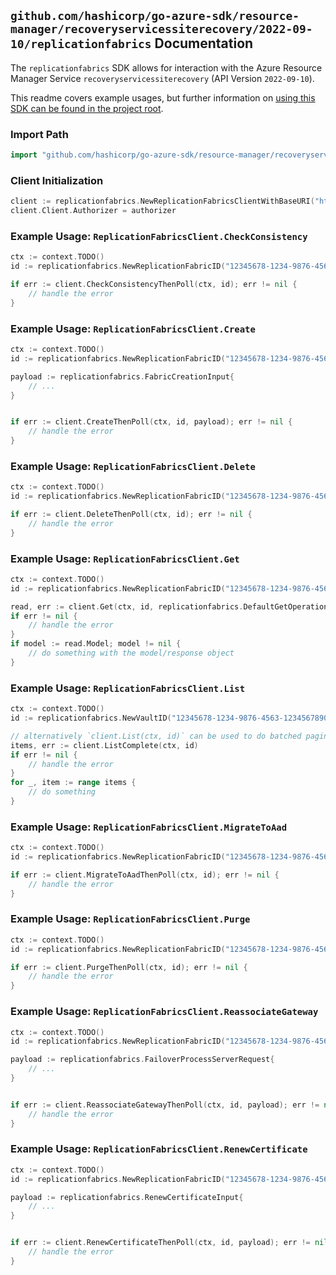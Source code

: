 
## `github.com/hashicorp/go-azure-sdk/resource-manager/recoveryservicessiterecovery/2022-09-10/replicationfabrics` Documentation

The `replicationfabrics` SDK allows for interaction with the Azure Resource Manager Service `recoveryservicessiterecovery` (API Version `2022-09-10`).

This readme covers example usages, but further information on [using this SDK can be found in the project root](https://github.com/hashicorp/go-azure-sdk/tree/main/docs).

### Import Path

```go
import "github.com/hashicorp/go-azure-sdk/resource-manager/recoveryservicessiterecovery/2022-09-10/replicationfabrics"
```


### Client Initialization

```go
client := replicationfabrics.NewReplicationFabricsClientWithBaseURI("https://management.azure.com")
client.Client.Authorizer = authorizer
```


### Example Usage: `ReplicationFabricsClient.CheckConsistency`

```go
ctx := context.TODO()
id := replicationfabrics.NewReplicationFabricID("12345678-1234-9876-4563-123456789012", "example-resource-group", "vaultValue", "replicationFabricValue")

if err := client.CheckConsistencyThenPoll(ctx, id); err != nil {
	// handle the error
}
```


### Example Usage: `ReplicationFabricsClient.Create`

```go
ctx := context.TODO()
id := replicationfabrics.NewReplicationFabricID("12345678-1234-9876-4563-123456789012", "example-resource-group", "vaultValue", "replicationFabricValue")

payload := replicationfabrics.FabricCreationInput{
	// ...
}


if err := client.CreateThenPoll(ctx, id, payload); err != nil {
	// handle the error
}
```


### Example Usage: `ReplicationFabricsClient.Delete`

```go
ctx := context.TODO()
id := replicationfabrics.NewReplicationFabricID("12345678-1234-9876-4563-123456789012", "example-resource-group", "vaultValue", "replicationFabricValue")

if err := client.DeleteThenPoll(ctx, id); err != nil {
	// handle the error
}
```


### Example Usage: `ReplicationFabricsClient.Get`

```go
ctx := context.TODO()
id := replicationfabrics.NewReplicationFabricID("12345678-1234-9876-4563-123456789012", "example-resource-group", "vaultValue", "replicationFabricValue")

read, err := client.Get(ctx, id, replicationfabrics.DefaultGetOperationOptions())
if err != nil {
	// handle the error
}
if model := read.Model; model != nil {
	// do something with the model/response object
}
```


### Example Usage: `ReplicationFabricsClient.List`

```go
ctx := context.TODO()
id := replicationfabrics.NewVaultID("12345678-1234-9876-4563-123456789012", "example-resource-group", "vaultValue")

// alternatively `client.List(ctx, id)` can be used to do batched pagination
items, err := client.ListComplete(ctx, id)
if err != nil {
	// handle the error
}
for _, item := range items {
	// do something
}
```


### Example Usage: `ReplicationFabricsClient.MigrateToAad`

```go
ctx := context.TODO()
id := replicationfabrics.NewReplicationFabricID("12345678-1234-9876-4563-123456789012", "example-resource-group", "vaultValue", "replicationFabricValue")

if err := client.MigrateToAadThenPoll(ctx, id); err != nil {
	// handle the error
}
```


### Example Usage: `ReplicationFabricsClient.Purge`

```go
ctx := context.TODO()
id := replicationfabrics.NewReplicationFabricID("12345678-1234-9876-4563-123456789012", "example-resource-group", "vaultValue", "replicationFabricValue")

if err := client.PurgeThenPoll(ctx, id); err != nil {
	// handle the error
}
```


### Example Usage: `ReplicationFabricsClient.ReassociateGateway`

```go
ctx := context.TODO()
id := replicationfabrics.NewReplicationFabricID("12345678-1234-9876-4563-123456789012", "example-resource-group", "vaultValue", "replicationFabricValue")

payload := replicationfabrics.FailoverProcessServerRequest{
	// ...
}


if err := client.ReassociateGatewayThenPoll(ctx, id, payload); err != nil {
	// handle the error
}
```


### Example Usage: `ReplicationFabricsClient.RenewCertificate`

```go
ctx := context.TODO()
id := replicationfabrics.NewReplicationFabricID("12345678-1234-9876-4563-123456789012", "example-resource-group", "vaultValue", "replicationFabricValue")

payload := replicationfabrics.RenewCertificateInput{
	// ...
}


if err := client.RenewCertificateThenPoll(ctx, id, payload); err != nil {
	// handle the error
}
```
